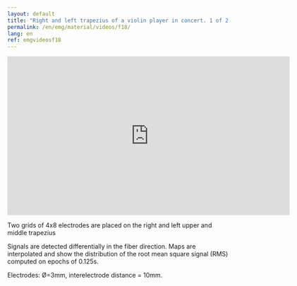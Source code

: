 ```yaml
---
layout: default
title: "Right and left trapezius of a violin player in concert. 1 of 2."
permalink: /en/emg/material/videos/f18/
lang: en
ref: emgvideosf18
---
```


<iframe width="640" height="360" src="https://www.youtube-nocookie.com/embed/NJkSbRGunks?si=HIphRLodzWEJDxbU&rel=0" title="YouTube video player" frameborder="0" allow="accelerometer; autoplay; clipboard-write; encrypted-media; gyroscope; picture-in-picture; web-share" allowfullscreen></iframe>

Two grids of 4x8 electrodes are placed on the right and left upper and middle trapezius

Signals are detected differentially in the fiber direction. Maps are interpolated and show the distribution of the root mean square signal (RMS) computed on epochs of 0.125s.

Electrodes: Ø=3mm, interelectrode distance = 10mm.